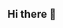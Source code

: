 ## Hi there 👋

<!--
**MaheenAlim/MaheenAlim** is a ✨ _special_ ✨ repository because its `README.md` (this file) appears on your GitHub profile.

Here are some ideas to get you started:

I'm Maheen Mohammad Alim - a Computer Science student and aspiring developer! 🚀
- 🌱 I’m currently learning Java, data structures, and algorithms.
- 🔭 I’m working on a Tic-Tac-Toe project.
- 📫 How to reach me: 
          LinkedIn: www.linkedin.com/in/maheenmohammadalim
          Email: maheenmohammadalim@gmail.com
-->
